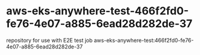# aws-eks-anywhere-test-466f2fd0-fe76-4e07-a885-6ead28d282de-37
repository for use with E2E test job aws-eks-anywhere-test:466f2fd0-fe76-4e07-a885-6ead28d282de-37
